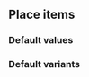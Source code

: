 ## Place items


<!-- <values.placeItems> -->
### Default values

<!-- </values.placeItems> -->


<!-- <variants.placeItems> -->
### Default variants

<!-- </variants.placeItems> -->
